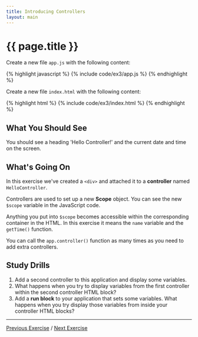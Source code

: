 ```yaml
---
title: Introducing Controllers
layout: main
---
```


# {{ page.title }}

Create a new file `app.js` with the following content:

{% highlight javascript %}
{% include code/ex3/app.js %}
{% endhighlight %}

Create a new file `index.html` with the following content:

{% highlight html %}
{% include code/ex3/index.html %}
{% endhighlight %}

## What You Should See

You should see a heading 'Hello Controller!' and the current date and time
on the screen.

## What's Going On

In this exercise we've created a `<div>` and attached it to a **controller**
named `HelloController`.

Controllers are used to set up a new **Scope** object. You can see the new
`$scope` variable in the JavaScript code.

Anything you put into `$scope` becomes accessible within the corresponding
container in the HTML. In this exercise it means the `name` variable and
the `getTime()` function. 

You can call the `app.controller()` function as many times as you need to add
extra controllers.

## Study Drills

1. Add a second controller to this application and display some variables.
2. What happens when you try to display variables from the first controller
within the second controller HTML block?
3. Add a **run block** to your application that sets some variables.
What happens when you try display those variables from inside your controller
HTML blocks?

---

[Previous Exercise](ex2.html) / [Next Exercise](ex4.html)

